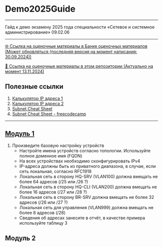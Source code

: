 # Demo2025Guide

---

Гайд к демо экзамену 2025 года специальности «Сетевое и системное администрирование» 09.02.06

---

[🌐 Ссылка на оценочные материалы в Банке оценочных материалов (Может обновляться (последняя версия на момент написания: 30.09.2024))](https://bom.firpo.ru/Public/2359)

[📂 Ссылка на оценочные материалы в этом репозитории (Актуально на момент 13.11.2024)](https://github.com/MaHivka/Demo2025Guide/blob/main/Оценочные%20материалы/КОД%2009.02.06-1-2025%20Том%201.pdf)

## Полезные ссылки
1. [Калькулятор IP адреса 1](https://www.calcip.com/)
2. [Калькулятор IP адреса 2](https://ip-calculator.ru/)
3. [Subnet Cheat Sheet](https://www.aelius.com/njh/subnet_sheet.html)
4. [Subnet Cheat Sheet - freecodecamp](https://www.freecodecamp.org/news/subnet-cheat-sheet-24-subnet-mask-30-26-27-29-and-other-ip-address-cidr-network-references/)

---

## [Модуль 1]()

1. Произведите базовую настройку устройств
	- Настройте имена устройств согласно топологии. Используйте полное доменное имя (FQDN)
	- На всех устройствах необходимо сконфигурировать IPv4
	- IP-адреса должны быть из приватного диапазона, в случае, если сеть локальная, согласно RFC1918
	- Локальная сеть в сторону HQ-SRV (VLAN100) должна вмещать не более 64 адресов (/25 или /26 ?)
	- Локальная сеть в сторону HQ-CLI (VLAN200) должна вмещать не более 16 адресов (/27 или /28 ?)
	- Локальная сеть в сторону BR-SRV должна вмещать не более 32 адресов (/26 или /27 ?)
	- Локальная сеть для управления (VLAN999) должна вмещать не более 8 адресов (/28)
	- Сведения об адресах занесите в отчёт, в качестве примера используйте таблицу 3

## Модуль 2